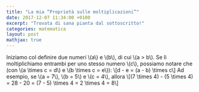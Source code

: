 ```yaml
---
title: "La mia “Proprietà sulle moltiplicazioni”"
date: 2017-12-07 11:34:00 +0100
excerpt: "Trovata di sana pianta dal sottoscritto!"
categories: matematica
layout: post
mathjax: true
---
```

Iniziamo col definire due numeri \\(a\\) e \\(b\\), di cui \\(a > b\\).
Se li moltiplichiamo entrambi per uno stesso numero \\(c\\), possiamo notare che (con \\(a \times c = d\\) e \\(b \times c = e\\)):
\\[d - e = (a - b) \times c\\]
Ad esempio, se \\(a = 7\\), \\(b = 5\\) e \\(c = 4\\), allora \\[(7 \times 4) - (5 \times 4) = 28 - 20 = (7 - 5) \times 4 = 2 \times 4 = 8\\]
